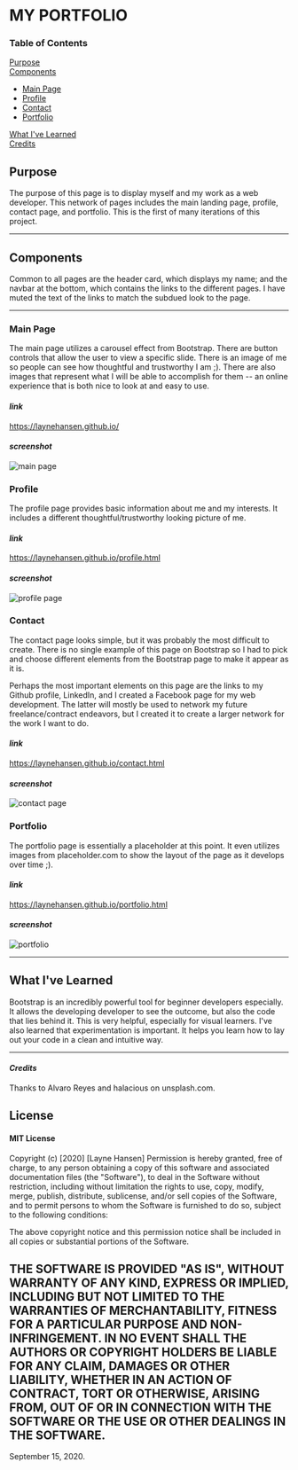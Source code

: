 # **MY PORTFOLIO**

### Table of Contents

[Purpose](https://github.com/LayneHansen/LayneHansen.github.io#purpose)<br>
[Components](https://github.com/LayneHansen/LayneHansen.github.io#components)<br>
- [Main Page](https://github.com/LayneHansen/LayneHansen.github.io#main-page)<br>
- [Profile](https://github.com/LayneHansen/LayneHansen.github.io#profile)<br>
- [Contact](https://github.com/LayneHansen/LayneHansen.github.io#contact)<br>
- [Portfolio](https://github.com/LayneHansen/LayneHansen.github.io#portfolio)<br>

[What I've Learned](https://github.com/LayneHansen/LayneHansen.github.io#what-ive-learned)<br>
[Credits](https://github.com/LayneHansen/LayneHansen.github.io#main-page-images)

## **Purpose**

The purpose of this page is to display myself and my work as a web developer. This network of pages includes the main landing page, profile, contact page, and portfolio. This is the first of many iterations of this project.

----

## **Components**

Common to all pages are the header card, which displays my name; and the navbar at the bottom, which contains the links to the different pages. I have muted the text of the links to match the subdued look to the page.

----

### **Main Page**

The main page utilizes a carousel effect from Bootstrap. There are button controls that allow the user to view a specific slide. There is an image of me so people can see how thoughtful and trustworthy I am ;). There are also images that represent what I will be able to accomplish for them -- an online experience that is both nice to look at and easy to use.

#### ***link*** 
https://laynehansen.github.io/

#### ***screenshot*** 
![main page](./assets/images/main_page_screenshot.png)

### **Profile**

The profile page provides basic information about me and my interests. It includes a different thoughtful/trustworthy looking picture of me.

#### ***link*** 
https://laynehansen.github.io/profile.html

#### ***screenshot***

![profile page](./assets/images/profile_page_screenshot.png)

### **Contact** 

The contact page looks simple, but it was probably the most difficult to create. There is no single example of this page on Bootstrap so I had to pick and choose different elements from the Bootstrap page to make it appear as it is.

Perhaps the most important elements on this page are the links to my Github profile, LinkedIn, and I created a Facebook page for my web development. The latter will mostly be used to network my future freelance/contract endeavors, but I created it to create a larger network for the work I want to do.

#### ***link***
https://laynehansen.github.io/contact.html

#### ***screenshot***
![contact page](./assets/images/contact_page_screenshot.png)

### **Portfolio**

The portfolio page is essentially a placeholder at this point. It even utilizes images from placeholder.com to show the layout of the page as it develops over time ;). 

#### ***link***
https://laynehansen.github.io/portfolio.html

#### ***screenshot***
![portfolio](./assets/images/portfolio_page_screenshot_2.png)

----

## **What I've Learned**

Bootstrap is an incredibly powerful tool for beginner developers especially. It allows the developing developer to see the outcome, but also the code that lies behind it. This is very helpful, especially for visual learners. I've also learned that experimentation is important. It helps you learn how to lay out your code in a clean and intuitive way.

----

#### ***Credits***
Thanks to Alvaro Reyes and halacious on unsplash.com.


## License

#### MIT License
Copyright (c) [2020] [Layne Hansen]
Permission is hereby granted, free of charge, to any person obtaining a copy of this software and associated documentation files (the "Software"), to deal in the Software without restriction, including without limitation the rights to use, copy, modify, merge, publish, distribute, sublicense, and/or sell copies of the Software, and to permit persons to whom the Software is furnished to do so, subject to the following conditions:

The above copyright notice and this permission notice shall be included in all copies or substantial portions of the Software.

THE SOFTWARE IS PROVIDED "AS IS", WITHOUT WARRANTY OF ANY KIND, EXPRESS OR IMPLIED, INCLUDING BUT NOT LIMITED TO THE WARRANTIES OF MERCHANTABILITY, FITNESS FOR A PARTICULAR PURPOSE AND NON-INFRINGEMENT. IN NO EVENT SHALL THE AUTHORS OR COPYRIGHT HOLDERS BE LIABLE FOR ANY CLAIM, DAMAGES OR OTHER LIABILITY, WHETHER IN AN ACTION OF CONTRACT, TORT OR OTHERWISE, ARISING FROM, OUT OF OR IN CONNECTION WITH THE SOFTWARE OR THE USE OR OTHER DEALINGS IN THE SOFTWARE.
----
September 15, 2020.

